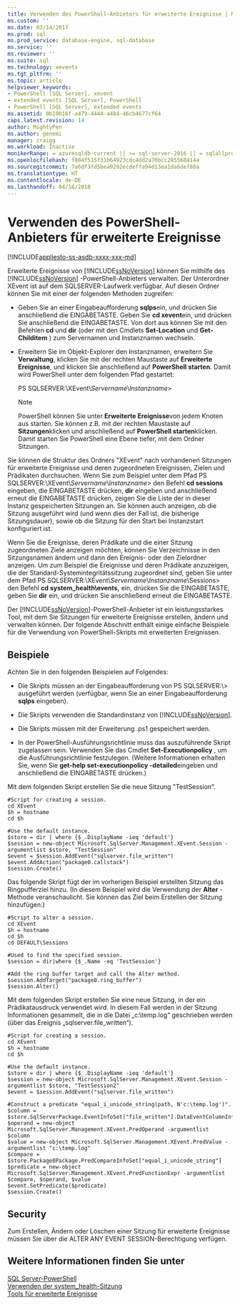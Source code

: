 ```yaml
---
title: Verwenden des PowerShell-Anbieters für erweiterte Ereignisse | Microsoft-Dokumentation
ms.custom: ''
ms.date: 03/14/2017
ms.prod: sql
ms.prod_service: database-engine, sql-database
ms.service: ''
ms.reviewer: ''
ms.suite: sql
ms.technology: xevents
ms.tgt_pltfrm: ''
ms.topic: article
helpviewer_keywords:
- PowerShell [SQL Server], xevent
- extended events [SQL Server], PowerShell
- PowerShell [SQL Server], extended events
ms.assetid: 0b10016f-a479-4444-a484-46cb4677cf64
caps.latest.revision: 14
author: MightyPen
ms.author: genemi
manager: craigg
ms.workload: Inactive
monikerRange: = azuresqldb-current || >= sql-server-2016 || = sqlallproducts-allversions
ms.openlocfilehash: f804f515f31b64923cdc4dd2a70bcc285568414a
ms.sourcegitcommit: 7a6df3fd5bea9282ecdeffa94d13ea1da6def80a
ms.translationtype: HT
ms.contentlocale: de-DE
ms.lasthandoff: 04/16/2018
---
```

# <a name="use-the-powershell-provider-for-extended-events"></a>Verwenden des PowerShell-Anbieters für erweiterte Ereignisse
[!INCLUDE[appliesto-ss-asdb-xxxx-xxx-md](../../includes/appliesto-ss-asdb-xxxx-xxx-md.md)]

  Erweiterte Ereignisse von [!INCLUDE[ssNoVersion](../../includes/ssnoversion-md.md)] können Sie mithilfe des [!INCLUDE[ssNoVersion](../../includes/ssnoversion-md.md)] -PowerShell-Anbieters verwalten. Der Unterordner XEvent ist auf dem SQLSERVER-Laufwerk verfügbar. Auf diesen Ordner können Sie mit einer der folgenden Methoden zugreifen:  
  
-   Geben Sie an einer Eingabeaufforderung **sqlps**ein, und drücken Sie anschließend die EINGABETASTE. Geben Sie **cd xevent**ein, und drücken Sie anschließend die EINGABETASTE. Von dort aus können Sie mit den Befehlen **cd** und **dir** (oder mit den Cmdlets **Set-Location** und **Get-Childitem** ) zum Servernamen und Instanznamen wechseln.  
  
-   Erweitern Sie im Objekt-Explorer den Instanznamen, erweitern Sie **Verwaltung**, klicken Sie mit der rechten Maustaste auf **Erweiterte Ereignisse**, und klicken Sie anschließend auf **PowerShell starten**. Damit wird PowerShell unter dem folgenden Pfad gestartet:  
  
     PS SQLSERVER:\XEvent\\*Servername*\\*Instanzname*>  
  
    > [!NOTE]  
    >  PowerShell können Sie unter **Erweiterte Ereignisse**von jedem Knoten aus starten. Sie können z.B. mit der rechten Maustaste auf **Sitzungen**klicken und anschließend auf **PowerShell starten**klicken. Damit starten Sie PowerShell eine Ebene tiefer, mit dem Ordner Sitzungen.  
  
 Sie können die Struktur des Ordners "XEvent" nach vorhandenen Sitzungen für erweiterte Ereignisse und deren zugeordneten Ereignissen, Zielen und Prädikaten durchsuchen. Wenn Sie zum Beispiel unter dem Pfad PS SQLSERVER:\XEvent\\*Servername*\\*Instanzname*> den Befehl **cd sessions** eingeben, die EINGABETASTE drücken, **dir** eingeben und anschließend erneut die EINGABETASTE drücken, zeigen Sie die Liste der in dieser Instanz gespeicherten Sitzungen an. Sie können auch anzeigen, ob die Sitzung ausgeführt wird (und wenn dies der Fall ist, die bisherige Sitzungsdauer), sowie ob die Sitzung für den Start bei Instanzstart konfiguriert ist.  
  
 Wenn Sie die Ereignisse, deren Prädikate und die einer Sitzung zugeordneten Ziele anzeigen möchten, können Sie Verzeichnisse in den Sitzungsnamen ändern und dann den Ereignis- oder den Zielordner anzeigen. Um zum Beispiel die Ereignisse und deren Prädikate anzuzeigen, die der Standard-Systemintegritätssitzung zugeordnet sind, geben Sie unter dem Pfad PS SQLSERVER:\XEvent\\*Servername*\\*Instanzname*\Sessions> den Befehl **cd system_health\events,** ein, drücken Sie die EINGABETASTE, geben Sie **dir** ein, und drücken Sie anschließend erneut die EINGABETASTE.  
  
 Der [!INCLUDE[ssNoVersion](../../includes/ssnoversion-md.md)]-PowerShell-Anbieter ist ein leistungsstarkes Tool, mit dem Sie Sitzungen für erweiterte Ereignisse erstellen, ändern und verwalten können. Der folgende Abschnitt enthält einige einfache Beispiele für die Verwendung von PowerShell-Skripts mit erweiterten Ereignissen.  
  
## <a name="examples"></a>Beispiele  
 Achten Sie in den folgenden Beispielen auf Folgendes:  
  
-   Die Skripts müssen an der Eingabeaufforderung von PS SQLSERVER:\\> ausgeführt werden (verfügbar, wenn Sie an einer Eingabeaufforderung **sqlps** eingeben).  
  
-   Die Skripts verwenden die Standardinstanz von [!INCLUDE[ssNoVersion](../../includes/ssnoversion-md.md)].  
  
-   Die Skripts müssen mit der Erweiterung .ps1 gespeichert werden.  
  
-   In der PowerShell-Ausführungsrichtlinie muss das auszuführende Skript zugelassen sein. Verwenden Sie das Cmdlet **Set-Executionpolicy** , um die Ausführungsrichtlinie festzulegen. (Weitere Informationen erhalten Sie, wenn Sie **get-help set-executionpolicy -detailed**eingeben und anschließend die EINGABETASTE drücken.)  
  
 Mit dem folgenden Skript erstellen Sie die neue Sitzung "TestSession".  
  
```  
#Script for creating a session.  
cd XEvent  
$h = hostname  
cd $h  
  
#Use the default instance.  
$store = dir | where {$_.DisplayName -ieq 'default'}  
$session = new-object Microsoft.SqlServer.Management.XEvent.Session -argumentlist $store, "TestSession"  
$event = $session.AddEvent("sqlserver.file_written")  
$event.AddAction("package0.callstack")  
$session.Create()  
```  
  
 Das folgende Skript fügt der im vorherigen Beispiel erstellten Sitzung das Ringpufferziel hinzu. (In diesem Beispiel wird die Verwendung der **Alter** -Methode veranschaulicht. Sie können das Ziel beim Erstellen der Sitzung hinzufügen.)  
  
```  
#Script to alter a session.  
cd XEvent  
$h = hostname  
cd $h  
cd DEFAULT\Sessions  
  
#Used to find the specified session.  
$session = dir|where {$_.Name -eq 'TestSession'}  
  
#Add the ring buffer target and call the Alter method.  
$session.AddTarget("package0.ring_buffer")  
$session.Alter()  
```  
  
 Mit dem folgenden Skript erstellen Sie eine neue Sitzung, in der ein Prädikatausdruck verwendet wird. In diesem Fall werden in der Sitzung Informationen gesammelt, die in die Datei „c:\temp.log“ geschrieben werden (über das Ereignis „sqlserver.file_written“).  
  
```  
#Script for creating a session.  
cd XEvent  
$h = hostname  
cd $h  
  
#Use the default instance.  
$store = dir | where {$_.DisplayName -ieq 'default'}  
$session = new-object Microsoft.SqlServer.Management.XEvent.Session -argumentlist $store, "TestSession2"  
$event = $session.AddEvent("sqlserver.file_written")  
  
#Construct a predicate "equal_i_unicode_string(path, N'c:\temp.log')".  
$column = $store.SqlServerPackage.EventInfoSet["file_written"].DataEventColumnInfoSet["path"]  
$operand = new-object Microsoft.SqlServer.Management.XEvent.PredOperand -argumentlist $column  
$value = new-object Microsoft.SqlServer.Management.XEvent.PredValue -argumentlist "c:\temp.log"  
$compare = $store.Package0Package.PredCompareInfoSet["equal_i_unicode_string"]  
$predicate = new-object Microsoft.SqlServer.Management.XEvent.PredFunctionExpr -argumentlist $compare, $operand, $value  
$event.SetPredicate($predicate)  
$session.Create()  
```  
  
## <a name="security"></a>Security  
 Zum Erstellen, Ändern oder Löschen einer Sitzung für erweiterte Ereignisse müssen Sie über die ALTER ANY EVENT SESSION-Berechtigung verfügen.  
  
## <a name="see-also"></a>Weitere Informationen finden Sie unter  
 [SQL Server-PowerShell](../../relational-databases/scripting/sql-server-powershell.md)   
 [Verwenden der system_health-Sitzung](../../relational-databases/extended-events/use-the-system-health-session.md)   
 [Tools für erweiterte Ereignisse](../../relational-databases/extended-events/extended-events-tools.md)  
  
  
